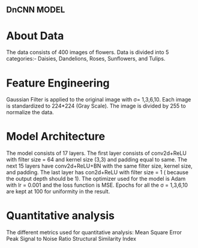 ## DnCNN MODEL 

# About Data
The data consists of 400 images of flowers. Data is divided into 5 categories:- Daisies,
Dandelions, Roses, Sunflowers, and Tulips.

# Feature Engineering
Gaussian Filter is applied to the original image with σ= 1,3,6,10.
Each image is standardized to 224*224 (Gray Scale).
The image is divided by 255 to normalize the data.

# Model Architecture
The model consists of 17 layers.
The first layer consists of conv2d+ReLU with filter size = 64 and kernel size (3,3) and
padding equal to same.
The next 15 layers have conv2d+ReLU+BN with the same filter size, kernel size, and
padding.
The last layer has con2d+ReLU with filter size = 1 ( because the output depth should be 1).
The optimizer used for the model is Adam with lr = 0.001 and the loss function is MSE.
Epochs for all the σ = 1,3,6,10 are kept at 100 for uniformity in the result.

# Quantitative analysis
The different metrics used for quantitative analysis: 
Mean Square Error
Peak Signal to Noise Ratio
Structural Similarity Index



